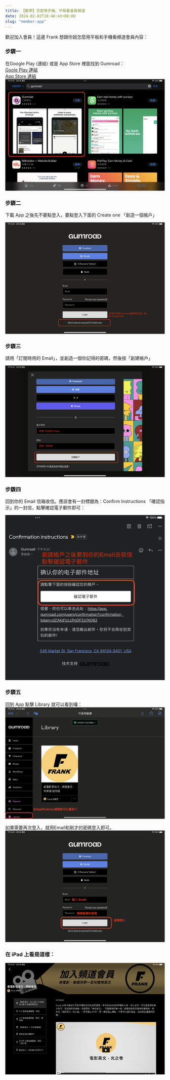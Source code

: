 ```yaml
---
title: 【教學】怎麼用手機、平板看會員頻道
date: 2024-02-02T18:48:43+08:00
slug: "member-app"
---
```


歡迎加入會員！這邊 Frank 想跟你說怎麼用平板和手機看頻道會員內容：

### 步驟一

在Google Play (連結) 或是 App Store 裡面找到 Gumroad：  
[Goole Play 連結](https://play.google.com/store/apps/details/Gumroad_Library?id=com.gumroad.app&hl=zh_TW&gl=US
)   
[App Store 連結](https://apps.apple.com/us/app/gumroad/id916819108
)
![](member-app0.png)

### 步驟二

下載 App 之後先不要點登入，要點登入下面的 Create one 「創造一個帳戶」

![](member-app1.jpeg)

### 步驟三

請用「訂閱時用的 Email」，並創造一個你記得的密碼，然後按「創建帳戶」

![](member-app2.jpeg)

### 步驟四

回到你的 Email 信箱收信。應該會有一封標題為：Confirm Instructions 「確認指示」的一封信，點擊確認電子郵件即可：

![](member-app4.png)

### 步驟五

回到 App 點擊 Library 就可以看到囉：
![](member-app6.png)

如果需要再次登入，就用Email和剛才的密碼登入即可。
![](member-app5.png)


### 在 iPad 上看是這樣：

![](member-app7.jpeg)